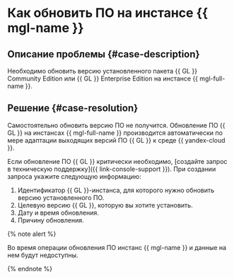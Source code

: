 # Как обновить ПО на инстансе {{ mgl-name }}


## Описание проблемы {#case-description}

Необходимо обновить версию установленного пакета {{ GL }} Community Edition или {{ GL }} Enterprise Edition на инстансе {{ mgl-full-name }}.

## Решение {#case-resolution}

Самостоятельно обновить версию ПО не получится. Обновление ПО {{ GL }} на инстансах {{ mgl-full-name }} производится автоматически по мере адаптации выходящих версий ПО {{ GL }} к среде {{ yandex-cloud }}.

Если обновление ПО {{ GL }} критически необходимо, [создайте запрос в техническую поддержку]({{ link-console-support }}). При создании запроса укажите следующую информацию:

1. Идентификатор {{ GL }}-инстанса, для которого нужно обновить версию установленного ПО.
1. Целевую версию {{ GL }}, которую вы хотите установить.
1. Дату и время обновления.
1. Причину обновления.

{% note alert %}

Во время операции обновления ПО инстанс {{ mgl-name }} и данные на нем будут недоступны.

{% endnote %}